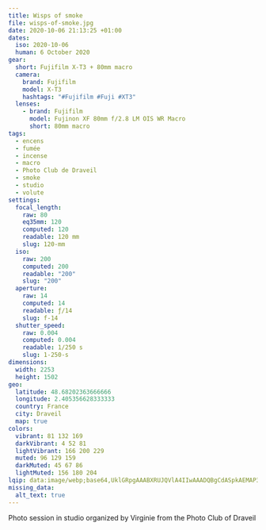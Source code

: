 ```yaml
---
title: Wisps of smoke
file: wisps-of-smoke.jpg
date: 2020-10-06 21:13:25 +01:00
dates:
  iso: 2020-10-06
  human: 6 October 2020
gear:
  short: Fujifilm X-T3 + 80mm macro
  camera:
    brand: Fujifilm
    model: X-T3
    hashtags: "#Fujifilm #Fuji #XT3"
  lenses:
    - brand: Fujifilm
      model: Fujinon XF 80mm f/2.8 LM OIS WR Macro
      short: 80mm macro
tags:
  - encens
  - fumée
  - incense
  - macro
  - Photo Club de Draveil
  - smoke
  - studio
  - volute
settings:
  focal_length:
    raw: 80
    eq35mm: 120
    computed: 120
    readable: 120 mm
    slug: 120-mm
  iso:
    raw: 200
    computed: 200
    readable: "200"
    slug: "200"
  aperture:
    raw: 14
    computed: 14
    readable: ƒ/14
    slug: f-14
  shutter_speed:
    raw: 0.004
    computed: 0.004
    readable: 1/250 s
    slug: 1-250-s
dimensions:
  width: 2253
  height: 1502
geo:
  latitude: 48.68202363666666
  longitude: 2.405356628333333
  country: France
  city: Draveil
  map: true
colors:
  vibrant: 81 132 169
  darkVibrant: 4 52 81
  lightVibrant: 166 200 229
  muted: 96 129 159
  darkMuted: 45 67 86
  lightMuted: 156 180 204
lqip: data:image/webp;base64,UklGRpgAAABXRUJQVlA4IIwAAADQBgCdASpkAEMAP3G2z2A0uymnp1QKE2AuCWcA1jAyPIiGiYVe+ZWrcYoGl7ZL3T/dR6b/BtRfbr4MLeCLYgAA/u9MZkLRQkDb4cFpl9tf20dsaUsPrw1I38neQBzExzQ+3bN9wym8c50yv7xgdIoBw0vwIlmmrz8+ugXLCig4V7+VL+ggFuEAAAAAAA==
missing_data:
  alt_text: true
---
```


Photo session in studio organized by Virginie from the Photo Club of Draveil
